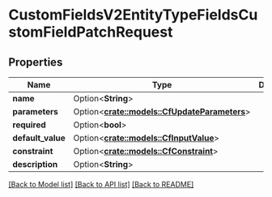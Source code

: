 # CustomFieldsV2EntityTypeFieldsCustomFieldPatchRequest

## Properties

Name | Type | Description | Notes
------------ | ------------- | ------------- | -------------
**name** | Option<**String**> |  | [optional]
**parameters** | Option<[**crate::models::CfUpdateParameters**](CFUpdateParameters.md)> |  | [optional]
**required** | Option<**bool**> |  | [optional]
**default_value** | Option<[**crate::models::CfInputValue**](CFInputValue.md)> |  | [optional]
**constraint** | Option<[**crate::models::CfConstraint**](CFConstraint.md)> |  | [optional]
**description** | Option<**String**> |  | [optional]

[[Back to Model list]](../README.md#documentation-for-models) [[Back to API list]](../README.md#documentation-for-api-endpoints) [[Back to README]](../README.md)


